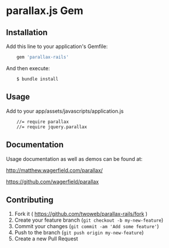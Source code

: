 # parallax.js Gem

## Installation

Add this line to your application's Gemfile:

```ruby
    gem 'parallax-rails'
```

And then execute:
```
    $ bundle install
```

## Usage

Add to your app/assets/javascripts/application.js

```
    //= require parallax
    //= require jquery.parallax
```


## Documentation

Usage documentation as well as demos can be found at:

http://matthew.wagerfield.com/parallax/

https://github.com/wagerfield/parallax


## Contributing

1. Fork it ( https://github.com/twoweb/parallax-rails/fork )
2. Create your feature branch (`git checkout -b my-new-feature`)
3. Commit your changes (`git commit -am 'Add some feature'`)
4. Push to the branch (`git push origin my-new-feature`)
5. Create a new Pull Request
